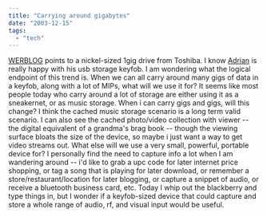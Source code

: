 ```yaml
---
title: "Carrying around gigabytes"
date: "2003-12-15"
tags: 
  - "tech"
---
```


[WERBLOG](http://werbach.com/blog/2003/12/15.html#a1339 "WERBLOG") points to a nickel-sized 1gig drive from Toshiba. I know [Adrian](http://www.smithstuff.net) is really happy with his usb storage keyfob. I am wondering what the logical endpoint of this trend is. When we can all carry around many gigs of data in a keyfob, along with a lot of MIPs, what will we use it for? It seems like most people today who carry around a lot of storage are either using it as a sneakernet, or as music storage. When i can carry gigs and gigs, will this change? I think the cached music storage scenario is a long term valid scenario. I can also see the cached photo/video collection with viewer -- the digital equivalent of a grandma's brag book -- though the viewing surface bloats the size of the device, so maybe i just want a way to get video streams out. What else will we use a very small, powerful, portable device for? I personally find the need to capture info a lot when I am wandering around -- i'd like to grab a upc code for later internet price shopping, or tag a song that is playing for later download, or remember a store/restaurant/location for later blogging, or capture a snippet of audio, or receive a bluetooth business card, etc. Today I whip out the blackberry and type things in, but I wonder if a keyfob-sized device that could capture and store a whole range of audio, rf, and visual input would be useful.
